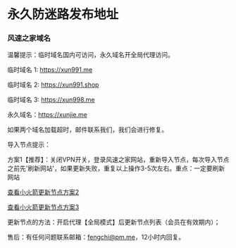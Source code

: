 # 永久防迷路发布地址

### 风速之家域名

温馨提示：临时域名国内可访问，永久域名开全局代理访问。

临时域名 1: https://xun991.me

临时域名 2: https://xun991.shop

临时域名 3: https://xun998.me

永久域名：https://xunjie.me

如果两个域名加载超时，邮件联系我们，我们会进行修复。

导入节点提示：

方案1【推荐】：关闭VPN开关，登录风速之家网站，重新导入节点，每次导入节点之前先'刷新网站'，如果更新失败，重复以上操作3-5次左右。重点：一定要刷新网站

[查看小火箭更新节点方案2](https://i.ibb.co/hL1js6J/shadowrocket-1.png)

[查看小火箭更新节点方案3](https://i.ibb.co/nQFjnRz/shadowrocket.png)


更新节点的方法：开启代理【全局模式】后更新节点列表（会员在有效期内）；

售后：有任何问题联系邮箱：fengchi@pm.me，12小时内回复。

